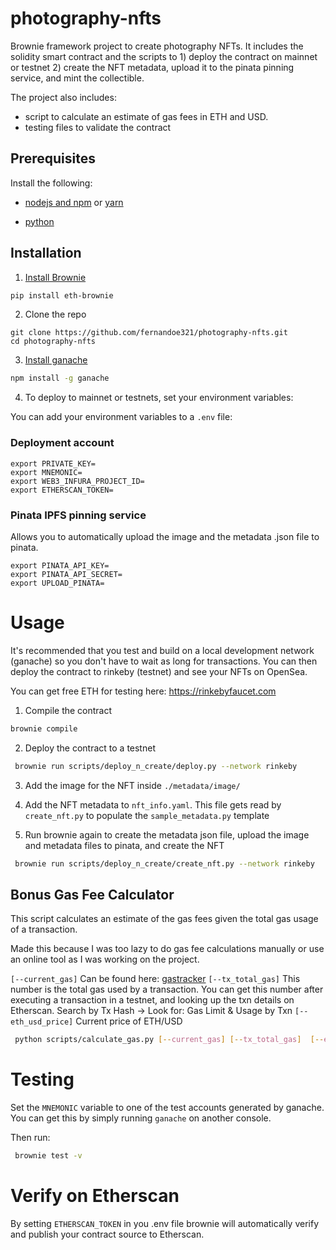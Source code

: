 # photography-nfts

Brownie framework project to create photography NFTs. It includes the solidity smart contract and the scripts to 1) deploy the contract on mainnet or testnet 2) create the NFT metadata, upload it to the pinata pinning service, and mint the collectible. 

The project also includes:
- script to calculate an estimate of gas fees in ETH and USD. 
- testing files to validate the contract
 
 ##  Prerequisites

Install the following:

- [nodejs and npm](https://nodejs.org/en/download/) or [yarn](https://classic.yarnpkg.com/lang/en/docs/install/#mac-stable)

- [python](https://www.python.org/downloads/)

##  Installation

1. [Install Brownie](https://eth-brownie.readthedocs.io/en/stable/install.html)

```bash
pip install eth-brownie
```

2. Clone the repo

```
git clone https://github.com/fernandoe321/photography-nfts.git
cd photography-nfts
```

3. [Install ganache](https://www.npmjs.com/package/ganache)

```bash
npm install -g ganache
```

4. To deploy to mainnet or testnets, set your environment variables:

You can add your environment variables to a `.env` file:

### Deployment account
```
export PRIVATE_KEY=
export MNEMONIC=
export WEB3_INFURA_PROJECT_ID=
export ETHERSCAN_TOKEN=
```

###  Pinata IPFS pinning service
Allows you to automatically upload the image and the metadata .json file to pinata.
```
export PINATA_API_KEY=
export PINATA_API_SECRET=
export UPLOAD_PINATA=
```

# Usage

It's recommended that you test and build on a local development network (ganache) so you don't have to wait as long for transactions. You can then deploy the contract to rinkeby (testnet) and see your NFTs on OpenSea.

You can get free ETH for testing here: https://rinkebyfaucet.com

1) Compile the contract
```bash
brownie compile
```
2) Deploy the contract to a testnet 
```bash
 brownie run scripts/deploy_n_create/deploy.py --network rinkeby
```
3) Add the image for the NFT inside `./metadata/image/`
4) Add the NFT metadata to `nft_info.yaml`. This file gets read by `create_nft.py` to populate the `sample_metadata.py` template 

5) Run brownie again to create the metadata json file, upload the image and metadata files to pinata, and create the NFT
```bash
 brownie run scripts/deploy_n_create/create_nft.py --network rinkeby
```

## Bonus Gas Fee Calculator
This script calculates an estimate of the gas fees given the total gas usage of a transaction. 

Made this because I was too lazy to do gas fee calculations manually or use an online tool as I was working on the project. 

`[--current_gas]` Can be found here: [gastracker](https://etherscan.io/gastracker)
`[--tx_total_gas]` This number is the total gas used by a transaction. You can get this number after executing a transaction in a testnet, and looking up the txn details on Etherscan. Search by Tx Hash -> Look for: Gas Limit & Usage by Txn
`[--eth_usd_price]` Current price of ETH/USD

```bash
 python scripts/calculate_gas.py [--current_gas] [--tx_total_gas]  [--eth_usd_price]
```

# Testing

Set the `MNEMONIC` variable to one of the test accounts generated by ganache. You can get this by simply running `ganache` on another console. 

Then run:
```bash
 brownie test -v
```

#  Verify on Etherscan

By setting `ETHERSCAN_TOKEN` in you .env file brownie will automatically verify and publish your contract source to Etherscan.